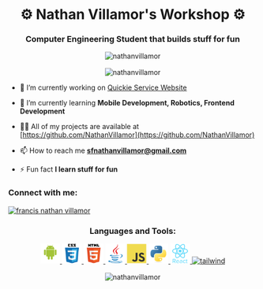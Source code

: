 <h1 align="center"> ⚙️ Nathan Villamor's Workshop ⚙️</h1>
<h3 align="center">Computer Engineering Student that builds stuff for fun</h3>
<p align="center"> <img src="https://komarev.com/ghpvc/?username=nathanvillamor&label=Profile%20views&color=0e75b6&style=flat" alt="nathanvillamor" /> </p>


<p align="center"><img align="center" src="https://github-readme-streak-stats.herokuapp.com/?user=nathanvillamor&" alt="nathanvillamor" /></p>

<p></p>

- 🔭 I’m currently working on [Quickie Service Website](https://github.com/NathanVillamor/QuickieWebsite.git)

- 🌱 I’m currently learning **Mobile Development, Robotics, Frontend Development**

- 👨‍💻 All of my projects are available at [https://github.com/NathanVillamor](https://github.com/NathanVillamor)

- 📫 How to reach me **sfnathanvillamor@gmail.com**

- ⚡ Fun fact **I learn stuff for fun**

<h3 align="left">Connect with me:</h3>
<p align="left">
<a href="https://linkedin.com/in/francis nathan villamor" target="blank"><img align="center" src="https://raw.githubusercontent.com/rahuldkjain/github-profile-readme-generator/master/src/images/icons/Social/linked-in-alt.svg" alt="francis nathan villamor" height="30" width="40" /></a>
</p>

<h3 align="center">Languages and Tools:</h3>
<p align="center"> <a href="https://developer.android.com" target="_blank" rel="noreferrer"> <img src="https://raw.githubusercontent.com/devicons/devicon/master/icons/android/android-original-wordmark.svg" alt="android" width="40" height="40"/> </a> <a href="https://www.w3schools.com/css/" target="_blank" rel="noreferrer"> <img src="https://raw.githubusercontent.com/devicons/devicon/master/icons/css3/css3-original-wordmark.svg" alt="css3" width="40" height="40"/> </a> <a href="https://www.w3.org/html/" target="_blank" rel="noreferrer"> <img src="https://raw.githubusercontent.com/devicons/devicon/master/icons/html5/html5-original-wordmark.svg" alt="html5" width="40" height="40"/> </a> <a href="https://www.java.com" target="_blank" rel="noreferrer"> <img src="https://raw.githubusercontent.com/devicons/devicon/master/icons/java/java-original.svg" alt="java" width="40" height="40"/> </a> <a href="https://developer.mozilla.org/en-US/docs/Web/JavaScript" target="_blank" rel="noreferrer"> <img src="https://raw.githubusercontent.com/devicons/devicon/master/icons/javascript/javascript-original.svg" alt="javascript" width="40" height="40"/> </a> <a href="https://www.python.org" target="_blank" rel="noreferrer"> <img src="https://raw.githubusercontent.com/devicons/devicon/master/icons/python/python-original.svg" alt="python" width="40" height="40"/> </a> <a href="https://reactjs.org/" target="_blank" rel="noreferrer"> <img src="https://raw.githubusercontent.com/devicons/devicon/master/icons/react/react-original-wordmark.svg" alt="react" width="40" height="40"/> </a> <a href="https://tailwindcss.com/" target="_blank" rel="noreferrer"> <img src="https://www.vectorlogo.zone/logos/tailwindcss/tailwindcss-icon.svg" alt="tailwind" width="40" height="40"/> </a> </p>

<p align="center"><img align="center" src="https://github-readme-stats.vercel.app/api/top-langs?username=nathanvillamor&show_icons=true&locale=en&layout=compact" alt="nathanvillamor" /></p>
